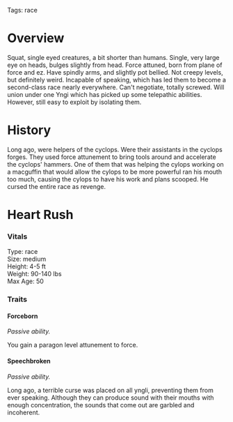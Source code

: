 Tags: race

# Overview

Squat, single eyed creatures, a bit shorter than humans. Single, very large eye on heads, bulges slightly from head. Force attuned, born from plane of force and ez. Have spindly arms, and slightly pot bellied. Not creepy levels, but definitely weird. Incapable of speaking, which has led them to become a second-class race nearly everywhere. Can't negotiate, totally screwed. Will union under one Yngi which has picked up some telepathic abilities. However, still easy to exploit by isolating them.

# History

Long ago, were helpers of the cyclops. Were their assistants in the cyclops forges. They used force attunement to bring tools around and accelerate the cyclops' hammers. One of them that was helping the cylops working on a macguffin that would allow the cylops to be more powerful ran his mouth too much, causing the cylops to have his work and plans scooped. He cursed the entire race as revenge.

# Heart Rush

### Vitals
Type: race  
Size: medium  
Height: 4-5 ft  
Weight: 90-140 lbs  
Max Age: 50  

### Traits

#### Forceborn
*Passive ability.*

You gain a paragon level attunement to force. 

#### Speechbroken
*Passive ability.*

Long ago, a terrible curse was placed on all yngli, preventing them from ever speaking. Although they can produce sound with their mouths with enough concentration, the sounds that come out are garbled and incoherent.